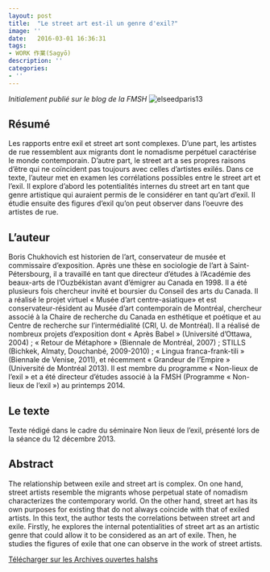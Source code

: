 ```yaml
---
layout: post
title:  "Le street art est-il un genre d'exil?"
image: ''
date:   2016-03-01 16:36:31
tags:
- WORK 作業(Sagyō)
description: ''
categories:
- ''
---
```


_Initialement publié sur le blog de la FMSH_
![elseedparis13](https://i.ibb.co/KGgpBCt/elseedparis13.jpg)

## Résumé

Les rapports entre exil et street art sont complexes. D’une part, les artistes de rue ressemblent aux migrants dont le nomadisme perpétuel caractérise le monde contemporain. D’autre part, le street art a ses propres raisons d’être qui ne coïncident pas toujours avec celles d’artistes exilés. Dans ce texte, l’auteur met en examen les corrélations possibles entre le street art et l’exil. Il explore d’abord les potentialités internes du street art en tant que genre artistique qui auraient permis de le considérer en tant qu’art d’exil. Il étudie ensuite des figures d’exil qu’on peut observer dans l’oeuvre des artistes de rue.

## L’auteur

Boris Chukhovich est historien de l’art, conservateur de musée et commissaire d’exposition. Après une thèse en sociologie de l’art à Saint-Pétersbourg, il a travaillé en tant que directeur d’études à l’Académie des beaux-arts de l’Ouzbékistan avant d’émigrer au Canada en 1998. Il a été plusieurs fois chercheur invité et boursier du Conseil des arts du Canada. Il a réalisé le projet virtuel « Musée d’art centre-asiatique» et est conservateur-résident au Musée d’art contemporain de Montréal, chercheur associé à la Chaire de recherche du Canada en esthétique et poétique et au Centre de recherche sur l’intermédialité (CRI, U. de Montréal). Il a réalisé de nombreux projets d’exposition dont « Après Babel » (Université d’Ottawa, 2004) ; « Retour de Métaphore » (Biennale de Montréal, 2007) ; STILLS (Bichkek, Almaty, Douchanbé, 2009-2010) ; « Lingua franca-frank-tili » (Biennale de Venise, 2011), et récemment « Grandeur de l’Empire » (Université de Montréal 2013). Il est membre du programme « Non-lieux de l’exil » et a été directeur d’études associé à la FMSH (Programme « Non-lieux de l’exil ») au printemps 2014.

## Le texte

Texte rédigé dans le cadre du séminaire Non lieux de l’exil, présenté lors de la séance du 12 décembre 2013.

## Abstract

The relationship between exile and street art is complex. On one hand, street artists resemble the migrants whose perpetual state of nomadism characterizes the contemporary world. On the other hand, street art has its own purposes for existing that do not always coincide with that of exiled artists. In this text, the author tests the correlations between street art and exile. Firstly, he explores the internal potentialities of street art as an artistic genre that could allow it to be considered as an art of exile. Then, he studies the figures of exile that one can observe in the work of street artists.

[Télécharger sur les Archives ouvertes halshs](https://halshs.archives-ouvertes.fr/FMSH-WP/halshs-01011785)